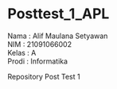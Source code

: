 # Posttest_1_APL

Nama  : Alif Maulana Setyawan\
NIM   : 21091066002\
Kelas : A\
Prodi : Informatika

Repository Post Test 1
